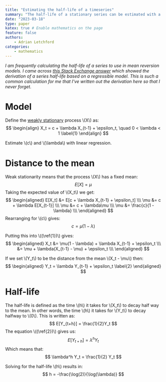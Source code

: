 ```yaml
---
title: "Estimating the half-life of a timeseries"
summary: "The half-life of a stationary series can be estimated with a linear regression. These notes show the derivation of the half-life from the regression coefficients."
date: "2023-03-18"
type: paper
katex: true # Enable mathematics on the page
feature: false
authors:
    - Adrian Letchford
categories:
    - mathematics
---
```


*I am frequently calculating the half-life of a series to use in mean reversion models. I came across [this Stack Exchange answer](https://quant.stackexchange.com/a/30216) which showed the derivation of a series half-life based on a regressible model. This is such a common calculation for me that I've written out the derivation here so that I never forget.*

# Model

Define the [weakly stationary](https://en.wikipedia.org/wiki/Stationary_process) process \\(X\\) as:
$$
\begin{align}
X_t = c + \lambda X_{t-1} + \epsilon_t, \quad 0 < \lambda < 1 \label{1}
\end{align}
$$

Estimate \\(c\\) and \\(\lambda\\) with linear regression.

# Distance to the mean

Weak stationarity means that the process \\(X\\) has a fixed mean:
$$
E[X] = \mu
$$
Taking the expected value of \\(X_t\\) we get:
$$
\begin{aligned}
E[X_t] &= E[c + \lambda X_{t-1} + \epsilon_t] \\\
\mu &= c + \lambda E[X_{t-1}] \\\
\mu &= c + \lambda\mu \\\
\mu &= \frac{c}{1 - \lambda} \\\
\end{aligned}
$$
Rearranging for \\(c\\) gives:
$$
c = \mu(1 - \lambda)
$$

Putting this into \\((\ref{1})\\) gives:
$$
\begin{aligned}
X_t &= \mu(1 - \lambda) + \lambda X_{t-1} + \epsilon_t \\\
&= \mu + \lambda(X_{t-1} - \mu) + \epsilon_t \\\
\end{aligned}
$$

If we set \\(Y_t\\) to be the distance from the mean \\(X_t - \mu\\) then:
$$
\begin{aligned}
Y_t = \lambda Y_{t-1} + \epsilon_t \label{2}
\end{aligned}
$$

# Half-life

The half-life is defined as the time \\(h\\) it takes for \\(X_t\\) to decay half way to the mean. In other words, the time \\(h\\) it takes for \\(Y_t\\) to decay halfway to \\(0\\). This is written as:
$$
E[Y_{t+h}] = \frac{1}{2}Y_t
$$
The equation \\((\ref{2})\\) gives us:
$$
E[Y_{t+h}] = \lambda^h Y_t
$$
Which means that:
$$
\lambda^h Y_t = \frac{1}{2} Y_t
$$

Solving for the half-life \\(h\\) results in:
$$
h = -\frac{\log(2)}{\log(\lambda)}
$$
